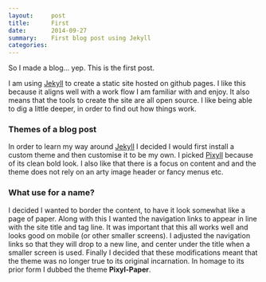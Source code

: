 ```yaml
---
layout:     post
title:      First
date:       2014-09-27
summary:    First blog post using Jekyll
categories:
---
```


So I made a blog... yep. This is the first post.

I am using [Jekyll](https://github.com/jekyll/jekyll) to create a static site
hosted on github pages. I like this because it aligns well with a work flow I am
familiar with and enjoy. It also means that the tools to create the site are all
open source. I like being able to dig a little deeper, in order to find out how
things work.

### Themes of a blog post

In order to learn my way around [Jekyll](https://github.com/jekyll/jekyll) I
decided I would first install a custom theme and then customise it to be my own.
I picked [Pixyll](https://github.com/johnotander/pixyll) because of its clean
bold look. I also like that there is a focus on content and and the theme does
not rely on an arty image header or fancy menus etc.

### What use for a name?

I decided I wanted to border the content, to have it look somewhat like a page
of paper. Along with this I wanted the navigation links to appear in line with
the site title and tag line. It was important that this all works well and looks
good on mobile (or other smaller screens). I adjusted the navigation links
so that they will drop to a new line, and center under the title when a smaller
screen is used. Finally I decided that these modifications meant that the theme
was no longer true to its original incarnation. In homage to its prior form I
dubbed the theme **Pixyl-Paper**.
